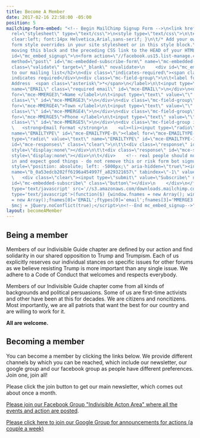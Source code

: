 ```yaml
---
title: Become A Member
date: 2017-02-16 22:58:00 -05:00
position: 5
mailchimp-form-embed: "<!-- Begin MailChimp Signup Form -->\n<link href=\"//cdn-images.mailchimp.com/embedcode/classic-10_7.css\"
  rel=\"stylesheet\" type=\"text/css\">\n<style type=\"text/css\">\n\t#mc_embed_signup{background:#fff;
  clear:left; font:14px Helvetica,Arial,sans-serif; }\n\t/* Add your own MailChimp
  form style overrides in your site stylesheet or in this style block.\n\t   We recommend
  moving this block and the preceding CSS link to the HEAD of your HTML file. */\n</style>\n<div
  id=\"mc_embed_signup\">\n<form action=\"//facebook.us15.list-manage.com/subscribe/post?u=0a53edcb202ff6196a454997f&amp;id=a829321657\"
  method=\"post\" id=\"mc-embedded-subscribe-form\" name=\"mc-embedded-subscribe-form\"
  class=\"validate\" target=\"_blank\" novalidate>\n    <div id=\"mc_embed_signup_scroll\">\n\t<h2>Subscribe
  to our mailing list</h2>\n<div class=\"indicates-required\"><span class=\"asterisk\">*</span>
  indicates required</div>\n<div class=\"mc-field-group\">\n\t<label for=\"mce-EMAIL\">Email
  Address  <span class=\"asterisk\">*</span>\n</label>\n\t<input type=\"email\" value=\"\"
  name=\"EMAIL\" class=\"required email\" id=\"mce-EMAIL\">\n</div>\n<div class=\"mc-field-group\">\n\t<label
  for=\"mce-MMERGE3\">Name </label>\n\t<input type=\"text\" value=\"\" name=\"MMERGE3\"
  class=\"\" id=\"mce-MMERGE3\">\n</div>\n<div class=\"mc-field-group\">\n\t<label
  for=\"mce-MMERGE4\">Town </label>\n\t<input type=\"text\" value=\"\" name=\"MMERGE4\"
  class=\"\" id=\"mce-MMERGE4\">\n</div>\n<div class=\"mc-field-group\">\n\t<label
  for=\"mce-MMERGE5\">Phone </label>\n\t<input type=\"text\" value=\"\" name=\"MMERGE5\"
  class=\"\" id=\"mce-MMERGE5\">\n</div>\n<div class=\"mc-field-group input-group\">\n
  \   <strong>Email Format </strong>\n    <ul><li><input type=\"radio\" value=\"html\"
  name=\"EMAILTYPE\" id=\"mce-EMAILTYPE-0\"><label for=\"mce-EMAILTYPE-0\">html</label></li>\n<li><input
  type=\"radio\" value=\"text\" name=\"EMAILTYPE\" id=\"mce-EMAILTYPE-1\"><label for=\"mce-EMAILTYPE-1\">text</label></li>\n</ul>\n</div>\n\t<div
  id=\"mce-responses\" class=\"clear\">\n\t\t<div class=\"response\" id=\"mce-error-response\"
  style=\"display:none\"></div>\n\t\t<div class=\"response\" id=\"mce-success-response\"
  style=\"display:none\"></div>\n\t</div>    <!-- real people should not fill this
  in and expect good things - do not remove this or risk form bot signups-->\n    <div
  style=\"position: absolute; left: -5000px;\" aria-hidden=\"true\"><input type=\"text\"
  name=\"b_0a53edcb202ff6196a454997f_a829321657\" tabindex=\"-1\" value=\"\"></div>\n
  \   <div class=\"clear\"><input type=\"submit\" value=\"Subscribe\" name=\"subscribe\"
  id=\"mc-embedded-subscribe\" class=\"button\"></div>\n    </div>\n</form>\n</div>\n<script
  type='text/javascript' src='//s3.amazonaws.com/downloads.mailchimp.com/js/mc-validate.js'></script><script
  type='text/javascript'>(function($) {window.fnames = new Array(); window.ftypes
  = new Array();fnames[0]='EMAIL';ftypes[0]='email';fnames[3]='MMERGE3';ftypes[3]='text';fnames[4]='MMERGE4';ftypes[4]='text';fnames[5]='MMERGE5';ftypes[5]='text';}(jQuery));var
  $mcj = jQuery.noConflict(true);</script>\n<!--End mc_embed_signup-->"
layout: becomeAMember
---
```


## Being a member


Members of our Indivisible Guide chapter are defined by our action and find solidarity in our shared opposition to Trump and Trumpism. Each of us explicitly reserves our individual stances on specific issues for other forums as we believe resisting Trump is more important than any single issue. We adhere to a Code of Conduct that welcomes and respects everybody.

Members of our Indivisible Guide chapter come from all kinds of backgrounds and political persuasions. Some of us are first-time activists and other have been at this for decades. We are citizens and noncitizens. Most importantly, we are all patriots that want the best for our country and are willing to work for it.

**All are welcome.**

## Becoming a member
You can become a member by clicking the links below. We provide different channels by which you can be reached, which include our newsletter, our google group and our facebook group as people have different preferences. Join one, join all!

Please click the join button to get our main newsletter, which comes out about once a month.

[Please join our Facebook Group "Indivisible Acton Area" where all the events and action are posted](https://www.facebook.com/groups/IndivisibleActon/).

[Please click here to join our Google Group for announcements for actions (a couple a week)](https://groups.google.com/forum/#!forum/indivisibleacton/join)